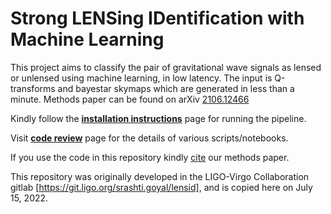 # Strong LENSing IDentification with Machine Learning

This project aims to classify the pair of gravitational wave signals as lensed or unlensed using machine learning, in low latency. The input is Q-transforms and bayestar skymaps which are generated in less than a minute. Methods paper can be found on arXiv [2106.12466](https://arxiv.org/abs/2106.12466)
 
Kindly follow the **[installation instructions](https://github.com/srashtig/lensid-15jul-2022/wiki/Installation)** page for running the pipeline. 

Visit **[code review](https://github.com/srashtig/lensid-15jul-2022/wiki/Code-details-and-review---2021)** page for the details of various scripts/notebooks.

If you use the code in this repository kindly [cite](https://journals.aps.org/prd/abstract/10.1103/PhysRevD.104.124057) our methods paper.

This repository was originally developed in the LIGO-Virgo Collaboration gitlab [https://git.ligo.org/srashti.goyal/lensid], and is copied here on July 15, 2022.
